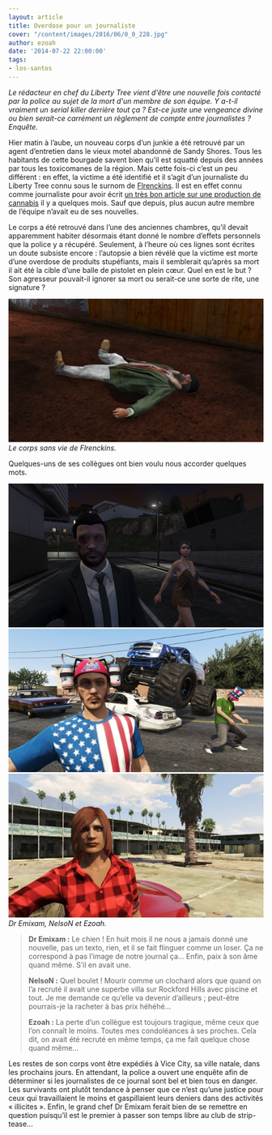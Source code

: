 ```yaml
---
layout: article
title: Overdose pour un journaliste
cover: "/content/images/2016/06/0_0_228.jpg"
author: ezoah
date: '2014-07-22 22:00:00'
tags:
- los-santos
---
```


_Le rédacteur en chef du Liberty Tree vient d'être une nouvelle fois contacté par la police au sujet de la mort d'un membre de son équipe. Y a-t-il vraiment un serial killer derrière tout ça ? Est-ce juste une vengeance divine ou bien serait-ce carrément un règlement de compte entre journalistes ? Enquête._

Hier matin à l’aube, un nouveau corps d’un junkie a été retrouvé par un agent d’entretien dans le vieux motel abandonné de Sandy Shores. Tous les habitants de cette bourgade savent bien qu’il est squatté depuis des années par tous les toxicomanes de la région. Mais cette fois-ci c’est un peu différent : en effet, la victime a été identifié et il s’agit d’un journaliste du Liberty Tree connu sous le surnom de [Flrenckins](https://fr.liberty-tree.net/auteur/flrenckins). Il est en effet connu comme journaliste pour avoir écrit [un très bon article sur une production de cannabis](/2013/11/14/canna-vice/) il y a quelques mois. Sauf que depuis, plus aucun autre membre de l’équipe n’avait eu de ses nouvelles.

Le corps a été retrouvé dans l’une des anciennes chambres, qu’il devait apparemment habiter désormais étant donné le nombre d’effets personnels que la police y a récupéré. Seulement, à l’heure où ces lignes sont écrites un doute subsiste encore : l’autopsie a bien révélé que la victime est morte d’une overdose de produits stupéfiants, mais il semblerait qu’après sa mort il ait été la cible d’une balle de pistolet en plein cœur. Quel en est le but ? Son agresseur pouvait-il ignorer sa mort ou serait-ce une sorte de rite, une signature ?

![Le corps sans vie de Flrenckins.](/content/images/2016/06/0_0_229.jpg)
_Le corps sans vie de Flrenckins._

Quelques-uns de ses collègues ont bien voulu nous accorder quelques mots.

![](/content/images/2016/06/0_0_230.jpg)
![](/content/images/2016/06/0_0_231.jpg)
![Dr Emixam, NelsoN et Ezoah.](/content/images/2016/06/0_0_232.jpg)
_Dr Emixam, NelsoN et Ezoah._

> **Dr Emixam :** Le chien ! En huit mois il ne nous a jamais donné une nouvelle, pas un texto, rien, et il se fait flinguer comme un loser. Ça ne correspond à pas l’image de notre journal ça… Enfin, paix à son âme quand même. S’il en avait une.
> 
> **NelsoN :** Quel boulet ! Mourir comme un clochard alors que quand on l’a recruté il avait une superbe villa sur Rockford Hills avec piscine et tout. Je me demande ce qu’elle va devenir d’ailleurs ; peut-être pourrais-je la racheter à bas prix héhéhé…
> 
> **Ezoah :** La perte d’un collègue est toujours tragique, même ceux que l’on connaît le moins. Toutes mes condoléances à ses proches. Cela dit, on avait été recruté en même temps, ça me fait quelque chose quand même…

Les restes de son corps vont être expédiés à Vice City, sa ville natale, dans les prochains jours. En attendant, la police a ouvert une enquête afin de déterminer si les journalistes de ce journal sont bel et bien tous en danger. Les survivants ont plutôt tendance à penser que ce n’est qu’une justice pour ceux qui travaillaient le moins et gaspillaient leurs deniers dans des activités « illicites ». Enfin, le grand chef Dr Emixam ferait bien de se remettre en question puisqu’il est le premier à passer son temps libre au club de strip-tease…

<!--kg-card-end: markdown-->
